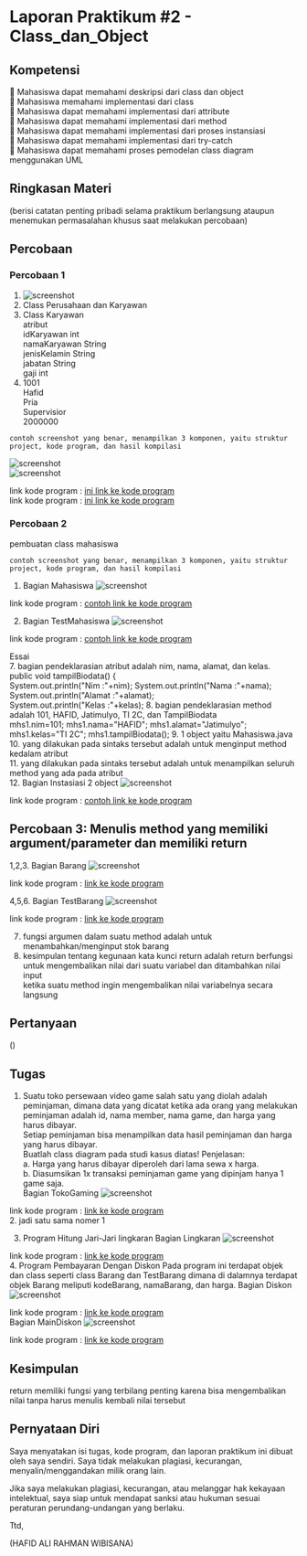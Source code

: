 # Laporan Praktikum #2 - Class_dan_Object

## Kompetensi

 Mahasiswa dapat memahami deskripsi dari class dan object<br> 
 Mahasiswa memahami implementasi dari class<br> 
 Mahasiswa dapat memahami implementasi dari attribute<br> 
 Mahasiswa dapat memahami implementasi dari method<br>
 Mahasiswa dapat memahami implementasi dari proses instansiasi<br> 
 Mahasiswa dapat memahami implementasi dari try-catch<br> 
 Mahasiswa dapat memahami proses pemodelan class diagram menggunakan UML 

## Ringkasan Materi

(berisi catatan penting pribadi selama praktikum berlangsung ataupun menemukan permasalahan khusus saat melakukan percobaan)

## Percobaan

### Percobaan 1

1. ![screenshot](img/percobaan1.jpg)<br>
2. Class Perusahaan dan Karyawan<br>
3. Class Karyawan <br>
atribut<br>
idKaryawan int<br>
namaKaryawan String<br>
jenisKelamin String<br>
jabatan String<br>
gaji int<br>
4. 1001<br>
Hafid<br>
Pria<br>
Supervisior<br>
2000000<br>

`contoh screenshot yang benar, menampilkan 3 komponen, yaitu struktur project, kode program, dan hasil kompilasi`

![screenshot](img/percobaan1.2.jpg)<br>
![screenshot](img/percobaan1.3.jpg)<br>

link kode program : [ini link ke kode program](/../src/2_Class_and_Object/perusahaan.java)<br>
link kode program : [ini link ke kode program](/../src/2_Class_and_Object/Karyawan.java)<br>

### Percobaan 2

pembuatan class mahasiswa<br>

`contoh screenshot yang benar, menampilkan 3 komponen, yaitu struktur project, kode program, dan hasil kompilasi`

1. Bagian Mahasiswa ![screenshot](img/percobaan2.jpg)<br>

link kode program : [contoh link ke kode program](../../src/2_Class_dan_Object/Mahasiswa.java)<br>

2. Bagian TestMahasiswa ![screenshot](img/percobaan2.1.jpg)<br>

link kode program : [contoh link ke kode program](../../src/2_Class_dan_Object/TestMahasiswa.java)<br>

Essai<br>
7. bagian pendeklarasian atribut adalah nim, nama, alamat, dan kelas.<br>
   public void tampilBiodata() {<br>
    	System.out.println("Nim :"+nim);
    	System.out.println("Nama :"+nama);
    	System.out.println("Alamat :"+alamat);   
   	System.out.println("Kelas :"+kelas);
8. bagian pendeklarasian method adalah 101, HAFID, Jatimulyo, TI 2C, dan TampilBiodata<br>
	mhs1.nim=101;
        mhs1.nama="HAFID";
        mhs1.alamat="Jatimulyo";
        mhs1.kelas="TI 2C";
        mhs1.tampilBiodata();
9. 1 object yaitu Mahasiswa.java<br>
10. yang dilakukan pada sintaks tersebut adalah untuk menginput method kedalam atribut<br>
11. yang dilakukan pada sintaks tersebut adalah untuk menampilkan seluruh method yang ada pada atribut<br>
12. Bagian Instasiasi 2 object ![screenshot](img/2object.jpg)<br>

link kode program : [contoh link ke kode program](../../src/2_Class_dan_Object/TestMahasiswa.java)<br>

## Percobaan 3: Menulis method yang memiliki argument/parameter dan memiliki return

1,2,3.  Bagian Barang ![screenshot](img/brg1.jpg)<br>

link kode program : [link ke kode program](../../src/2_Class_dan_Object/Barang.java)<br>

4,5,6. Bagian TestBarang ![screenshot](img/brg2.jpg)<br>

link kode program : [link ke kode program](../../src/2_Class_dan_Object/testBarang.java)<br>

7. fungsi argumen dalam suatu method adalah untuk menambahkan/menginput stok barang<br>
8. kesimpulan tentang kegunaan kata kunci return adalah return berfungsi untuk mengembalikan nilai dari suatu variabel dan ditambahkan nilai input<br>
ketika suatu method ingin mengembalikan nilai variabelnya secara langsung<br>

## Pertanyaan
 ()<br>
## Tugas
1. Suatu toko persewaan video game salah satu yang diolah adalah peminjaman, dimana data yang dicatat ketika ada orang yang melakukan peminjaman adalah id, nama member, nama game, dan harga yang harus dibayar.<br> Setiap peminjaman bisa menampilkan data hasil peminjaman dan harga yang harus dibayar.<br> Buatlah class diagram pada studi kasus diatas!
Penjelasan:<br>
a. Harga yang harus dibayar diperoleh dari lama sewa x harga.<br>
b. Diasumsikan 1x transaksi peminjaman game yang dipinjam hanya 1 game saja.<br>
Bagian TokoGaming ![screenshot](img/tokogame.jpg)<br>

link kode program : [link ke kode program](../../src/2_Class_dan_Object/Gaming.java)<br>
2. jadi satu sama nomer 1<br>

3. Program Hitung Jari-Jari lingkaran
Bagian Lingkaran ![screenshot](img/lingkaran.jpg)<br>

link kode program : [link ke kode program](../../src/2_Class_dan_Object/Lingkaran.java)<br>
4. Program Pembayaran Dengan Diskon 
Pada program ini terdapat objek dan class seperti class Barang dan TestBarang dimana di dalamnya terdapat objek Barang meliputi kodeBarang, namaBarang, dan harga.
Bagian Diskon ![screenshot](img/diskon1.jpg)<br>

link kode program : [link ke kode program](../../src/2_Class_dan_Object/diskon.java)<br>
Bagian MainDiskon ![screenshot](img/diskon.jpg)<br>

link kode program : [link ke kode program](../../src/2_Class_dan_Object/maindiskon.java)<br>
## Kesimpulan

return memiliki fungsi yang terbilang penting karena bisa mengembalikan nilai tanpa harus menulis kembali nilai tersebut

## Pernyataan Diri

Saya menyatakan isi tugas, kode program, dan laporan praktikum ini dibuat oleh saya sendiri. Saya tidak melakukan plagiasi, kecurangan, menyalin/menggandakan milik orang lain.

Jika saya melakukan plagiasi, kecurangan, atau melanggar hak kekayaan intelektual, saya siap untuk mendapat sanksi atau hukuman sesuai peraturan perundang-undangan yang berlaku.

Ttd,

(HAFID ALI RAHMAN WIBISANA)